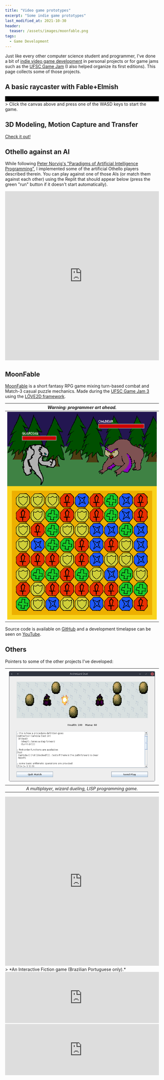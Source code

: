 ```yaml
---
title: "Video game prototypes"
excerpt: "Some indie game prototypes"
last_modified_at: 2021-10-30
header:
  teaser: /assets/images/moonfable.png
tags:
  - Game Development
---
```


Just like every other computer science student and programmer, I've done a bit of [indie video game development](https://baioc.itch.io/) in personal projects or for game jams such as the [UFSC Game Jam](https://itch.io/jam/ufsc-game-jam-3) (I also helped organize its first editions).
This page collects some of those projects.


## A basic raycaster with Fable+Elmish

<div id="elmish-app" style="background-color:black;">>
  <script src="https://baioc.github.io/dagger3d/bundle.js"></script>
</div>
> Click the canvas above and press one of the WASD keys to start the game.


## 3D Modeling, Motion Capture and Transfer

[Check it out!](https://github.com/RamAddict/INE5420-CG/releases/tag/v0.10.24)


## Othello against an AI

While following [Peter Norvig's "Paradigms of Artificial Intelligence Programming"](https://github.com/norvig/paip-lisp), I implemented some of the artificial Othello players described therein.
You can play against one of those AIs (or match them against each other) using the Replit that should appear below (press the green "run" button if it doesn't start automatically).

<iframe frameborder="0" width="100%" height="552px" src="https://replit.com/@baioc/Othello?lite=true&outputonly=1"></iframe>


## MoonFable

[MoonFable](https://baioc.itch.io/moonfable) is a short fantasy RPG game mixing turn-based combat and Match-3 casual puzzle mechanics.
Made during the [UFSC Game Jam 3](https://itch.io/jam/ufsc-game-jam-3) using the [LÖVE2D framework](https://love2d.org/).

| *Warning: programmer art ahead.* |
|:--:|
| ![](/assets/images/moonfable.png) |

Source code is available on [GitHub](https://github.com/baioc/MoonFable) and a development timelapse can be seen on [YouTube](https://youtu.be/z4oLi-LndqU).


## Others

Pointers to some of the other projects I've developed:

| [![ArchwizardDuel](https://github.com/baioc/ArchwizardDuel/raw/master/doc/gui.png)](https://github.com/baioc/ArchwizardDuel) |
|:--:|
| *A multiplayer, wizard dueling, LISP programming game.* |

<iframe frameborder="0" width="100%" height="552px" src="https://replit.com/@baioc/JavaQuest?lite=true&outputonly=1"></iframe>
> *An Interactive Fiction game (Brazilian Portuguese only).*

<iframe frameborder="0" src="https://itch.io/embed/399232?bg_color=212121&amp;fg_color=ebebe5&amp;link_color=de94ff&amp;border_color=724993" width="100%" height="167"><a href="https://baioc.itch.io/necro-crypt">Necro Crypt by baioc, andersonhn, ccaldas</a></iframe>

<iframe frameborder="0" src="https://itch.io/embed/328167?bg_color=212121&amp;fg_color=ebebe5&amp;link_color=de94ff&amp;border_color=724993" width="100%" height="167"><a href="https://andersonhn.itch.io/shadow">Sombra by andersonhn, baioc</a></iframe>
